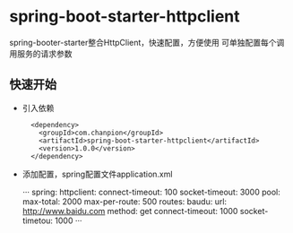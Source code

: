 # spring-boot-starter-httpclient

spring-booter-starter整合HttpClient，快速配置，方便使用
可单独配置每个调用服务的请求参数

## 快速开始
- 引入依赖
  ```
    <dependency>
      <groupId>com.chanpion</groupId>
      <artifactId>spring-boot-starter-httpclient</artifactId>
      <version>1.0.0</version>
    </dependency>
  ```
- 添加配置，spring配置文件application.xml

  ···
    spring:
      httpclient:
        connect-timeout: 100
        socket-timeout: 3000
        pool:
          max-total: 2000
          max-per-route: 500
        routes: 
          baudu:
            url: http://www.baidu.com
            method: get
            connect-timeout: 1000
            socket-timetou: 1000
  ···
